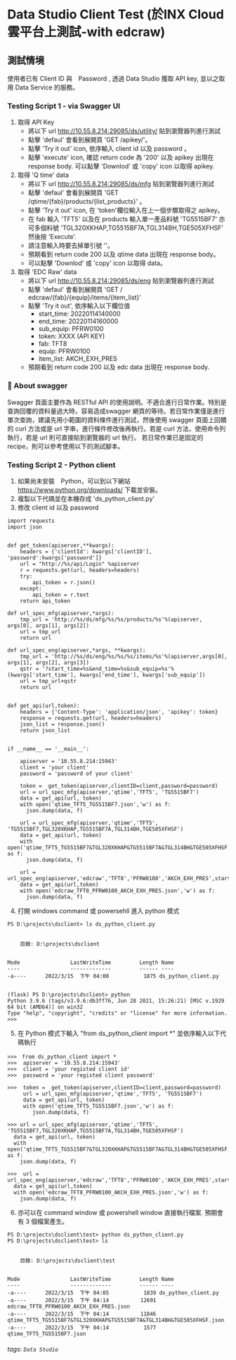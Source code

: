 # Data Studio Client Test (於INX Cloud 雲平台上測試-with edcraw)
## 測試情境
使用者已有 Client ID 與　Password , 透過 Data Studio 獲取 API key, 並以之取用 Data Service 的服務。

### Testing Script 1 - via Swagger UI 
1. 取得 API Key
    - 將以下 url http://10.55.8.214:29085/ds/utility/ 貼到瀏覽器列進行測試
    - 點擊 'defaul' 會看到展開頁 'GET /apikey/'。
    - 點擊 'Try it out' icon, 依序輸入 client id 以及 password 。
    - 點擊 'execute' icon, 確認 return code 為 '200' 以及 apikey 出現在 response body. 可以點擊 'Downlod' 或 'copy' icon 以取得 apikey.
2. 取得 'Q time' data
    - 將以下 url http://10.55.8.214:29085/ds/mfg 貼到瀏覽器列進行測試
    - 點擊 'defaul' 會看到展開頁 'GET /qtime/{fab}/products/{list_products}' 。
    -  點擊 'Try it out' icon, 在 'token'欄位輸入在上一個步驟取得之 apikey。
    -  在 fab 輸入 'TFT5' 以及在 products 輸入單一產品料號 'TG5515BF7' 亦可多個料號 'TGL320XKHAP,TG5515BF7A,TGL314BH,TGE505XFHSF' 然後按 'Execute'.
    -  請注意輸入時要去掉單引號 ''。
    -  預期看到 return code 200 以及 qtime data 出現在 response body。
    -  可以點擊 'Downlod' 或 'copy' icon 以取得 data。
3. 取得 'EDC Raw' data
    - 將以下 url http://10.55.8.214:29085/ds/eng 貼到瀏覽器列進行測試
    - 點擊 'defaul' 會看到展開頁 'GET / edcraw/{fab}/{equip}/items/{item_list}'
    - 點擊 'Try it out', 依序輸入以下欄位值
        - start_time: 20220114140000
        - end_time: 20220114160000
        - sub_equip: PFRW0100
        - token: XXXX (API KEY)
        - fab: TFT8
        - equip: PFRW0100
        - item_list: AKCH_EXH_PRES
    - 預期看到 return code 200 以及 edc data 出現在 response body.

### :memo: About swagger
Swagger 頁面主要作為 RESTful API 的使用說明。不適合進行日常作業。特別是查詢回覆的資料量過大時，容易造成swagger 網頁的等待。若日常作業僅是進行單次查詢，建議先用小範圍的資料條件進行測試，然後使用 swagger 頁面上回饋的 curl 方法或是 url 字串，進行條件修改後再執行。若是 curl 方法，使用命令列執行，若是 url 則可直接貼到瀏覽器的 url 執行。
若日常作業已是固定的 recipe，則可以參考使用以下的測試腳本。

### Testing Script 2 - Python client
1. 如果尚未安裝　Python，可以到以下網站 https://www.python.org/downloads/ 下載並安裝。
2. 複製以下代碼並在本機存成 'ds_python_client.py' 
3. 修改 client id 以及 password 
``` langualge=python
import requests
import json


def get_token(apiserver,**kwargs):
    headers = {'clientId': kwargs['clientID'], 'password':kwargs['password']}
    url = "http://%s/api/Login" %apiserver
    r = requests.get(url, headers=headers)
    try:
        api_token = r.json()
    except:
        api_token = r.text
    return api_token 
    
def url_spec_mfg(apiserver,*args):
    tmp_url = 'http://%s/ds/mfg/%s/%s/products/%s'%(apiserver, args[0], args[1], args[2])
    url = tmp_url
    return url

def url_spec_eng(apiserver,*args, **kwargs):
    tmp_url = 'http://%s/ds/eng/%s/%s/%s/items/%s'%(apiserver,args[0], args[1], args[2], args[3])
    qstr = '?start_time=%s&end_time=%s&sub_equip=%s'%(kwargs['start_time'], kwargs['end_time'], kwargs['sub_equip'])
    url = tmp_url+qstr
    return url


def get_api(url,token):
    headers = {'Content-Type': 'application/json', 'apikey': token}
    response = requests.get(url, headers=headers)
    json_list = response.json()
    return json_list


if __name__ == '__main__':

    apiserver = '10.55.8.214:15943'
    client = 'your client'
    password = 'password of your client'

    token =  get_token(apiserver,clientID=client,password=password)
    url = url_spec_mfg(apiserver,'qtime','TFT5', 'TG5515BF7')
    data = get_api(url, token)
    with open('qtime_TFT5_TG5515BF7.json','w') as f:
      json.dump(data, f)
    
    url = url_spec_mfg(apiserver,'qtime','TFT5', 'TG5515BF7,TGL320XKHAP,TG5515BF7A,TGL314BH,TGE505XFHSF')
    data = get_api(url, token)
    with open('qtime_TFT5_TG5515BF7&TGL320XKHAP&TG5515BF7A&TGL314BH&TGE505XFHSF.json','w') as f:
      json.dump(data, f)

    url = url_spec_eng(apiserver,'edcraw','TFT8','PFRW0100','AKCH_EXH_PRES',start_time='20220114140000',end_time='20220114160000',sub_equip='PFRW0100')
    data = get_api(url,token)
    with open('edcraw_TFT8_PFRW0100_AKCH_EXH_PRES.json','w') as f:
      json.dump(data, f)
```

4. 打開 windows command 或 powersehll 進入 python 模式
```language=powershell
PS D:\projects\dsclient> ls ds_python_client.py


    目錄: D:\projects\dsclient


Mode                LastWriteTime         Length Name
----                -------------         ------ ----
-a----      2022/3/15  下午 04:00           1875 ds_python_client.py


(flask) PS D:\projects\dsclient> python 
Python 3.9.6 (tags/v3.9.6:db3ff76, Jun 28 2021, 15:26:21) [MSC v.1929 64 bit (AMD64)] on win32
Type "help", "copyright", "credits" or "license" for more information.
>>>
```
5. 在 Python 模式下輸入 "from ds_python_client import *" 並依序輸入以下代碼執行
``` language=python
>>>　from ds_python_client import *
>>>  apiserver = '10.55.8.214:15943'
>>>  client = 'your registed client id'
>>>  password = 'your registed client password'

>>>  token =  get_token(apiserver,clientID=client,password=password)
     url = url_spec_mfg(apiserver,'qtime','TFT5', 'TG5515BF7')
     data = get_api(url, token)
     with open('qtime_TFT5_TG5515BF7.json','w') as f:
        json.dump(data, f)

>>> url = url_spec_mfg(apiserver,'qtime','TFT5', 'TG5515BF7,TGL320XKHAP,TG5515BF7A,TGL314BH,TGE505XFHSF')
  data = get_api(url, token)
  with open('qtime_TFT5_TG5515BF7&TGL320XKHAP&TG5515BF7A&TGL314BH&TGE505XFHSF.json','w') as f:
    json.dump(data, f)

>>>  url = url_spec_eng(apiserver,'edcraw','TFT8','PFRW0100','AKCH_EXH_PRES',start_time='20220114140000',end_time='20220114160000',sub_equip='PFRW0100')
  data = get_api(url,token)
  with open('edcraw_TFT8_PFRW0100_AKCH_EXH_PRES.json','w') as f:
    json.dump(data, f)
```
6. 亦可以在 command window 或 powershell window 直接執行檔案. 預期會有 3 個檔案產生。
```language=powershell
PS D:\projects\dsclient\test> python ds_python_client.py
PS D:\projects\dsclient\test> ls


    目錄: D:\projects\dsclient\test


Mode                LastWriteTime         Length Name
----                -------------         ------ ----
-a----      2022/3/15  下午 04:05           1839 ds_python_client.py
-a----      2022/3/15  下午 04:14          12691 edcraw_TFT8_PFRW0100_AKCH_EXH_PRES.json
-a----      2022/3/15  下午 04:14          11846 qtime_TFT5_TG5515BF7&TGL320XKHAP&TG5515BF7A&TGL314BH&TGE505XFHSF.json
-a----      2022/3/15  下午 04:14           1577 qtime_TFT5_TG5515BF7.json
```


###### tags: `Data Studio`